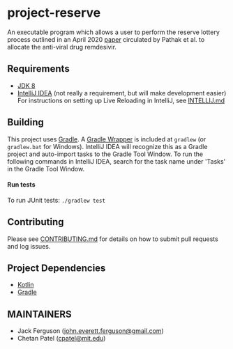 # project-reserve

An executable program which allows a user to perform the reserve lottery process outlined in an April 2020 [paper](http://dx.doi.org/10.2139/ssrn.3569307) circulated by Pathak et al. to allocate the anti-viral drug remdesivir.
## Requirements
* [JDK 8](https://aws.amazon.com/corretto/)
* [IntelliJ IDEA](https://www.jetbrains.com/idea/) (not really a requirement, but will make development easier) For instructions on setting up Live Reloading in IntelliJ, see [INTELLIJ.md](INTELLIJ.md)

## Building
This project uses [Gradle](https://docs.gradle.org/current/userguide/userguide.html).
A [Gradle Wrapper](https://docs.gradle.org/current/userguide/gradle_wrapper.html) 
is included at `gradlew` (or `gradlew.bat` for Windows). IntelliJ IDEA will recognize this as a Gradle project and
auto-import tasks to the Gradle Tool Window.  To run the following commands in IntelliJ IDEA, search for the task name
under 'Tasks' in the Gradle Tool Window.


#### Run tests
To run JUnit tests: `./gradlew test` 

## Contributing
Please see [CONTRIBUTING.md](CONTRIBUTING.md) for details on how to submit pull requests and log issues.

## Project Dependencies
* [Kotlin](https://kotlinlang.org/)
* [Gradle](https://gradle.org/)

## MAINTAINERS
* Jack Ferguson (john.everett.ferguson@gmail.com)
* Chetan Patel (cpatel@mit.edu)
